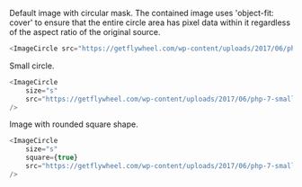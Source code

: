 Default image with circular mask. 
The contained image uses 'object-fit: cover' to ensure that the entire circle area has pixel data within it regardless of the aspect ratio of the original source.

```js
<ImageCircle src="https://getflywheel.com/wp-content/uploads/2017/06/php-7-small.png"/>
```

Small circle.

```js
<ImageCircle 
	size="s"
	src="https://getflywheel.com/wp-content/uploads/2017/06/php-7-small.png"
/>
```

Image with rounded square shape.

```js
<ImageCircle 
	size="s"
	square={true}
	src="https://getflywheel.com/wp-content/uploads/2017/06/php-7-small.png"
/>
```

